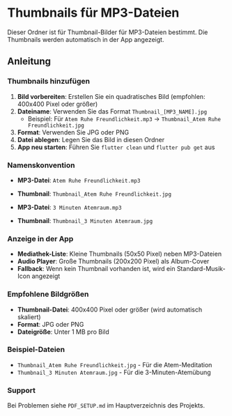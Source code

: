 # Thumbnails für MP3-Dateien

Dieser Ordner ist für Thumbnail-Bilder für MP3-Dateien bestimmt. Die Thumbnails werden automatisch in der App angezeigt.

## Anleitung

### Thumbnails hinzufügen

1. **Bild vorbereiten**: Erstellen Sie ein quadratisches Bild (empfohlen: 400x400 Pixel oder größer)
2. **Dateiname**: Verwenden Sie das Format `Thumbnail_[MP3_NAME].jpg`
   - Beispiel: Für `Atem Ruhe Freundlichkeit.mp3` → `Thumbnail_Atem Ruhe Freundlichkeit.jpg`
3. **Format**: Verwenden Sie JPG oder PNG
4. **Datei ablegen**: Legen Sie das Bild in diesen Ordner
5. **App neu starten**: Führen Sie `flutter clean` und `flutter pub get` aus

### Namenskonvention

- **MP3-Datei**: `Atem Ruhe Freundlichkeit.mp3`
- **Thumbnail**: `Thumbnail_Atem Ruhe Freundlichkeit.jpg`

- **MP3-Datei**: `3 Minuten Atemraum.mp3`
- **Thumbnail**: `Thumbnail_3 Minuten Atemraum.jpg`

### Anzeige in der App

- **Mediathek-Liste**: Kleine Thumbnails (50x50 Pixel) neben MP3-Dateien
- **Audio Player**: Große Thumbnails (200x200 Pixel) als Album-Cover
- **Fallback**: Wenn kein Thumbnail vorhanden ist, wird ein Standard-Musik-Icon angezeigt

### Empfohlene Bildgrößen

- **Thumbnail-Datei**: 400x400 Pixel oder größer (wird automatisch skaliert)
- **Format**: JPG oder PNG
- **Dateigröße**: Unter 1 MB pro Bild

### Beispiel-Dateien

- `Thumbnail_Atem Ruhe Freundlichkeit.jpg` - Für die Atem-Meditation
- `Thumbnail_3 Minuten Atemraum.jpg` - Für die 3-Minuten-Atemübung

### Support

Bei Problemen siehe `PDF_SETUP.md` im Hauptverzeichnis des Projekts.
